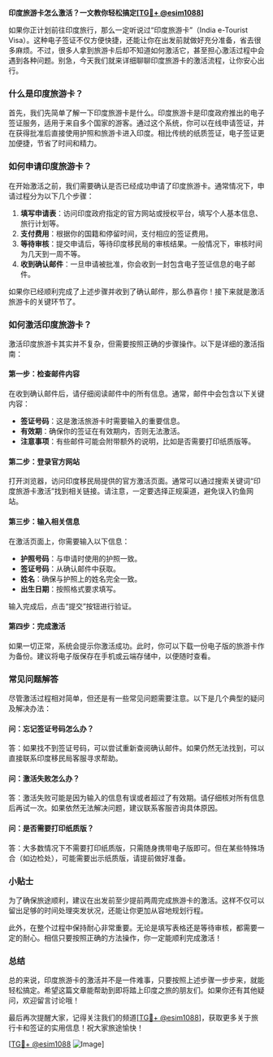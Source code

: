 **印度旅游卡怎么激活？一文教你轻松搞定[[TG💪+ @esim1088](https://t.me/s/esim1088)]**

如果你正计划前往印度旅行，那么一定听说过“印度旅游卡”（India e-Tourist Visa）。这种电子签证不仅方便快捷，还能让你在出发前就做好充分准备，省去很多麻烦。不过，很多人拿到旅游卡后却不知道如何激活它，甚至担心激活过程中会遇到各种问题。别急，今天我们就来详细聊聊印度旅游卡的激活流程，让你安心出行。

### 什么是印度旅游卡？

首先，我们先简单了解一下印度旅游卡是什么。印度旅游卡是印度政府推出的电子签证服务，适用于来自多个国家的游客。通过这个系统，你可以在线申请签证，并在获得批准后直接使用护照和旅游卡进入印度。相比传统的纸质签证，电子签证更加便捷，节省了时间和精力。

### 如何申请印度旅游卡？

在开始激活之前，我们需要确认是否已经成功申请了印度旅游卡。通常情况下，申请过程分为以下几个步骤：

1. **填写申请表**：访问印度政府指定的官方网站或授权平台，填写个人基本信息、旅行计划等。
2. **支付费用**：根据你的国籍和停留时间，支付相应的签证费用。
3. **等待审核**：提交申请后，等待印度移民局的审核结果。一般情况下，审核时间为几天到一周不等。
4. **收到确认邮件**：一旦申请被批准，你会收到一封包含电子签证信息的电子邮件。

如果你已经顺利完成了上述步骤并收到了确认邮件，那么恭喜你！接下来就是激活旅游卡的关键环节了。

### 如何激活印度旅游卡？

激活印度旅游卡其实并不复杂，但需要按照正确的步骤操作。以下是详细的激活指南：

#### 第一步：检查邮件内容

在收到确认邮件后，请仔细阅读邮件中的所有信息。通常，邮件中会包含以下关键内容：
- **签证号码**：这是激活旅游卡时需要输入的重要信息。
- **有效期**：确保你的签证在有效期内，否则无法激活。
- **注意事项**：有些邮件可能会附带额外的说明，比如是否需要打印纸质版等。

#### 第二步：登录官方网站

打开浏览器，访问印度移民局提供的官方激活页面。通常可以通过搜索关键词“印度旅游卡激活”找到相关链接。请注意，一定要选择正规渠道，避免误入钓鱼网站。

#### 第三步：输入相关信息

在激活页面上，你需要输入以下信息：
- **护照号码**：与申请时使用的护照一致。
- **签证号码**：从确认邮件中获取。
- **姓名**：确保与护照上的姓名完全一致。
- **出生日期**：按照格式要求填写。

输入完成后，点击“提交”按钮进行验证。

#### 第四步：完成激活

如果一切正常，系统会提示你激活成功。此时，你可以下载一份电子版的旅游卡作为备份。建议将电子版保存在手机或云端存储中，以便随时查看。

### 常见问题解答

尽管激活过程相对简单，但还是有一些常见问题需要注意。以下是几个典型的疑问及解决办法：

#### 问：忘记签证号码怎么办？

答：如果找不到签证号码，可以尝试重新查阅确认邮件。如果仍然无法找到，可以直接联系印度移民局客服寻求帮助。

#### 问：激活失败怎么办？

答：激活失败可能是因为输入的信息有误或者超过了有效期。请仔细核对所有信息后再试一次。如果依然无法解决问题，建议联系客服咨询具体原因。

#### 问：是否需要打印纸质版？

答：大多数情况下不需要打印纸质版，只需随身携带电子版即可。但在某些特殊场合（如边检处），可能需要出示纸质版，请提前做好准备。

### 小贴士

为了确保旅途顺利，建议在出发前至少提前两周完成旅游卡的激活。这样不仅可以留出足够的时间处理突发状况，还能让你更加从容地规划行程。

此外，在整个过程中保持耐心非常重要。无论是填写表格还是等待审核，都需要一定的耐心。相信只要按照正确的方法操作，你一定能顺利完成激活！

### 总结

总的来说，印度旅游卡的激活并不是一件难事，只要按照上述步骤一步步来，就能轻松搞定。希望这篇文章能帮助到即将踏上印度之旅的朋友们。如果你还有其他疑问，欢迎留言讨论哦！

最后再次提醒大家，记得关注我们的频道[[TG💪+ @esim1088](https://t.me/s/esim1088)]，获取更多关于旅行卡和签证的实用信息！祝大家旅途愉快！

[[TG💪+ @esim1088](https://t.me/s/esim1088) ![Image](https://i.postimg.cc/4NQfJmqS/Snipaste-2025-05-13-00-14-12.png)]